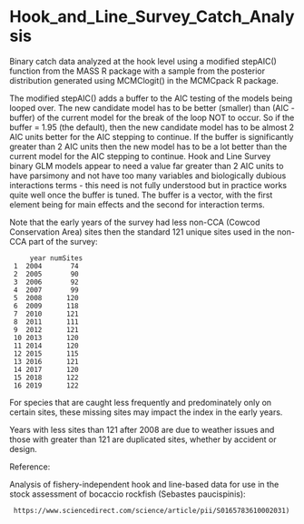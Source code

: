 # Hook_and_Line_Survey_Catch_Analysis
Binary catch data analyzed at the hook level using a modified stepAIC() function from the MASS R package with a sample from the posterior distribution generated using MCMClogit() in the MCMCpack R package.  

The modified stepAIC() adds a buffer to the AIC testing of the models being looped over. The new candidate model has to be better (smaller) than (AIC - buffer) of the current model for the break of the loop NOT to occur. So if the buffer = 1.95 (the default), then the new candidate model has to be almost 2 AIC units better for the AIC stepping to continue. If the buffer is significantly greater than 2 AIC units then the new model has to be a lot better than the current model for the AIC stepping to continue. Hook and Line Survey binary GLM models appear to need a value far greater than 2 AIC units to have parsimony and not have too many variables and biologically dubious interactions terms - this need is not fully understood but in practice works quite well once the buffer is tuned.  The buffer is a vector, with the first element being for main effects and the second for interaction terms.

Note that the early years of the survey had less non-CCA (Cowcod Conservation Area) sites then the standard 121 unique sites used in the non-CCA part of the survey:


         year numSites
     1  2004       74
     2  2005       90
     3  2006       92
     4  2007       99
     5  2008      120
     6  2009      118
     7  2010      121
     8  2011      111
     9  2012      121
     10 2013      120
     11 2014      120
     12 2015      115
     13 2016      121
     14 2017      120
     15 2018      122
     16 2019      122
     
For species that are caught less frequently and predominately only on certain sites, these missing sites may impact the index in the early years.

Years with less sites than 121 after 2008 are due to weather issues and those with greater than 121 are duplicated sites, whether by accident or design.

Reference:  

Analysis of fishery-independent hook and line-based data for use in the stock assessment of bocaccio rockfish (Sebastes paucispinis):


     https://www.sciencedirect.com/science/article/pii/S0165783610002031)
